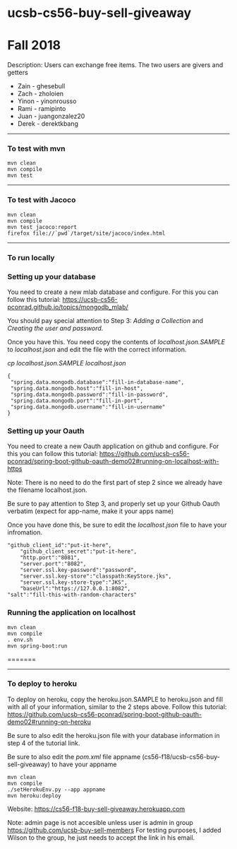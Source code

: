 # ucsb-cs56-buy-sell-giveaway

# Fall 2018
Description: Users can exchange free items. The two users are givers and getters

- Zain - ghesebull
- Zach - zholoien
- Yinon - yinonrousso
- Rami - ramipinto
- Juan - juangonzalez20
- Derek - derektkbang

---

### To test with mvn
```
mvn clean
mvn compile
mvn test
```

---

### To test with Jacoco
```
mvn clean
mvn compile
mvn test jacoco:report
firefox file://`pwd`/target/site/jacoco/index.html
```

----

### To run locally

### Setting up your database
You need to create a new mlab database and configure. For this you can follow this tutorial: https://ucsb-cs56-pconrad.github.io/topics/mongodb_mlab/

You should pay special attention to Step 3: *Adding a Collection* and *Creating the user and password*. 


Once you have this. You need copy the contents of *localhost.json.SAMPLE* to *localhost.json* and edit the file with the correct information.

*cp localhost.json.SAMPLE localhost.json*

```
{
 "spring.data.mongodb.database":"fill-in-database-name",
 "spring.data.mongodb.host":"fill-in-host",
 "spring.data.mongodb.password":"fill-in-password",
 "spring.data.mongodb.port":"fill-in-port",
 "spring.data.mongodb.username":"fill-in-username"
}
```

### Setting up your Oauth
You need to create a new Oauth application on github and configure. For this you can follow this tutorial: https://github.com/ucsb-cs56-pconrad/spring-boot-github-oauth-demo02#running-on-localhost-with-https

Note: There is no need to do the first part of step 2 since we already have the filename localhost.json. 

Be sure to pay attention to Step 3, and properly set up your Github Oauth verbatim (expect for app-name, make it your apps name)

Once you have done this, be sure to edit the *localhost.json* file to have your infromation. 
```
"github_client_id":"put-it-here",
    "github_client_secret":"put-it-here",
    "http.port":"8081",
    "server.port":"8082",
    "server.ssl.key-password":"password",
    "server.ssl.key-store":"classpath:KeyStore.jks",
    "server.ssl.key-store-type":"JKS",
    "baseUrl":"https://127.0.0.1:8082",
"salt":"fill-this-with-random-characters"
```


### Running the application on localhost

```
mvn clean
mvn compile
. env.sh
mvn spring-boot:run
```
=======

---

### To deploy to heroku

To deploy on heroku, copy the heroku.json.SAMPLE to heroku.json and fill with all of your information, similar to the 2 steps above. Follow this tutorial: https://github.com/ucsb-cs56-pconrad/spring-boot-github-oauth-demo02#running-on-heroku

Be sure to also edit the heroku.json file with your database information in step 4 of the tutorial link.

Be sure to also edit the *pom.xml* file appname (cs56-f18/ucsb-cs56-buy-sell-giveaway) to have your appname

```
mvn clean
mvn compile
./setHerokuEnv.py --app appname
mvn heroku:deploy
```

Website: https://cs56-f18-buy-sell-giveaway.herokuapp.com

Note: admin page is not accesible unless user is admin in group https://github.com/ucsb-buy-sell-members
For testing purposes, I added Wilson to the group, he just needs to accept the link in his email.

